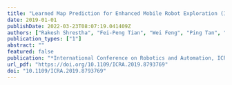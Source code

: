 ```yaml
---
title: "Learned Map Prediction for Enhanced Mobile Robot Exploration (ICRA 2019, 2019)"
date: 2019-01-01
publishDate: 2022-03-23T08:07:19.041409Z
authors: ["Rakesh Shrestha", "Fei-Peng Tian", "Wei Feng", "Ping Tan", "Richard Vaughan"]
publication_types: ["1"]
abstract: ""
featured: false
publication: "*International Conference on Robotics and Automation, ICRA 2019, Montreal, QC, Canada, May 20-24, 2019*"
url_pdf: "https://doi.org/10.1109/ICRA.2019.8793769"
doi: "10.1109/ICRA.2019.8793769"
---
```


